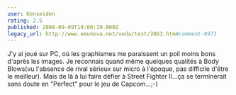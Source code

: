 ```yaml
---
user: Kenseiden
rating: 2.5
published: 2008-09-09T14:00:19.000Z
legacy_url: http://www.emunova.net/veda/test/2863.htm#comment-9971
---
```

J'y ai joué sur PC, où les graphismes me paraissent un poil moins bons d'après les images. Je reconnais quand même quelques qualités à Body Blows(vu l'absence de rival sérieux sur micro à l'époque, pas difficile d'être le meilleur). Mais de là à lui faire défier à Street Fighter II...ça se terminerait sans doute en "Perfect" pour le jeu de Capcom...;-)